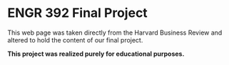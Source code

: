 # ENGR 392 Final Project

This web page was taken directly from the Harvard Business Review and altered to hold the content of our final project. 

**This project was realized purely for educational purposes.**
